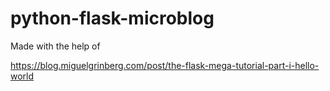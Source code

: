 # python-flask-microblog

Made with the help of 

https://blog.miguelgrinberg.com/post/the-flask-mega-tutorial-part-i-hello-world
